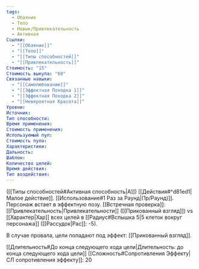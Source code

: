 ```yaml
---
tags:
  - Обаяние
  - Тело
  - Навык/Привлекательность
  - Активная
Ссылки:
  - "[[Обаяние]]"
  - "[[Тело]]"
  - "[[Типы способностей]]"
  - "[[Привлекательность]]"
Стоимость: "15"
Стоимость выкупа: "60"
Связанные навыки:
  - "[[Самолюбование]]"
  - "[[Эффектная Походка 1]]"
  - "[[Эффектная Походка 2]]"
  - "[[Невероятная Красота]]"
Уровни:
Источник:
Тип способности:
Время применения:
Стоимость применения:
Используемый пул:
Стоимость пула:
Характеристики:
Дальность:
Шаблон:
Количество целей:
Время действия:
Тип воздействия:
---
```

([[Типы способностей#Активная способность|А]]) [[Действия#^d81ed1|Малое действие]]. [[Использование#1 Раз за Раунд|(1р/Раунд)]]. Персонаж встает в эффектную позу. [[Встречная проверка]]: [[Привлекательность|Привлекательности]] ([[Прикованный взгляд]]) vs [[Характер|Хар]] всех целей в [[Радиус#Вспышка 5|5 клеток вокруг персонажа]] ([[Рассудок|Рас]]: -5).

В случае провала, цели попадают под эффект: [[Прикованный взгляд]]. 

[[Длительность#До конца следующего хода цели|Длительность: до конца следующего хода цели]] 
[[Сложность#Cопротивления Эффекту|СЛ сопротивления эффекту]]: 20